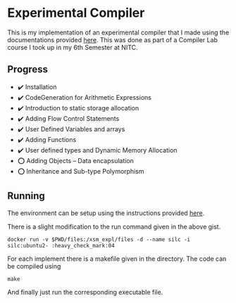 # Experimental Compiler

This is my implementation of an experimental compiler that I made using the documentations provided [here](https://silcnitc.github.io/index.html).
This was done as part of a Compiler Lab course I took up in my 6th Semester at NITC.

## Progress

-   :heavy_check_mark: Installation
-   :heavy_check_mark: CodeGeneration for Arithmetic Expressions
-   :heavy_check_mark: Introduction to static storage allocation
-   :heavy_check_mark: Adding Flow Control Statements
-   :heavy_check_mark: User Defined Variables and arrays
-   :heavy_check_mark: Adding Functions
-   :heavy_check_mark: User defined types and Dynamic Memory Allocation
-   :o: Adding Objects – Data encapsulation
-   :o: Inheritance and Sub-type Polymorphism

## Running

The environment can be setup using the instructions provided [here](https://gist.github.com/anandubajith/c924be647fd2d164e478e9e9c7cf4961).<br/>

There is a slight modification to the run command given in the above gist.

```
docker run -v $PWD/files:/xsm_expl/files -d --name silc -i silc:ubuntu2- :heavy_check_mark:04
```

For each implement there is a makefile given in the directory. The code can be compiled using

```
make
```

And finally just run the corresponding executable file.
